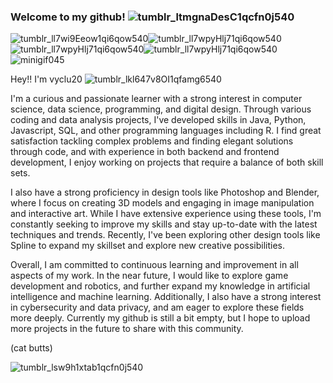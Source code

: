 ### Welcome to my github! ![tumblr_ltmgnaDesC1qcfn0j540](https://user-images.githubusercontent.com/115472181/230768660-f60cbaf5-c34e-4608-a055-29ec9104a40d.gif)


![tumblr_ll7wi9Eeow1qi6qow540](https://user-images.githubusercontent.com/115472181/230773236-e28ae9a2-3952-4796-9da4-42a87a997a6a.gif)![tumblr_ll7wpyHlj71qi6qow540](https://user-images.githubusercontent.com/115472181/230773238-2b5b4fca-8d44-4f49-b11b-0835fa828084.gif)![tumblr_ll7wpyHlj71qi6qow540](https://user-images.githubusercontent.com/115472181/230773238-2b5b4fca-8d44-4f49-b11b-0835fa828084.gif)![tumblr_ll7wpyHlj71qi6qow540](https://user-images.githubusercontent.com/115472181/230773238-2b5b4fca-8d44-4f49-b11b-0835fa828084.gif)![minigif045](https://user-images.githubusercontent.com/115472181/230773453-9dd40310-a828-4552-9ffd-bfd827b092f0.gif)


Hey!! I'm vyclu20 ![tumblr_lkl647v8OI1qfamg6540](https://user-images.githubusercontent.com/115472181/230773877-33d97109-d7ac-40d2-9a3a-0624071ed0e2.gif)

I'm a curious and passionate learner with a strong interest in computer science, data science, programming, and digital design. Through various coding and data analysis projects, I've developed skills in Java, Python, Javascript, SQL, and other programming languages including R. I find great satisfaction tackling complex problems and finding elegant solutions through code, and with experience in both backend and frontend development, I enjoy working on projects that require a balance of both skill sets.

I also have a strong proficiency in design tools like Photoshop and Blender, where I focus on creating 3D models and engaging in image manipulation and interactive art. While I have extensive experience using these tools, I'm constantly seeking to improve my skills and stay up-to-date with the latest techniques and trends. Recently, I've been exploring other design tools like Spline to expand my skillset and explore new creative possibilities. 

Overall, I am committed to continuous learning and improvement in all aspects of my work. In the near future, I would like to explore game development and robotics, and further expand my knowledge in artificial intelligence and machine learning. Additionally, I also have a strong interest in cybersecurity and data privacy, and am eager to explore these fields more deeply. Currently my github is still a bit empty, but I hope to upload more projects in the future to share with this community.

(cat butts)

![tumblr_lsw9h1xtab1qcfn0j540](https://user-images.githubusercontent.com/115472181/230774346-700bfd73-b9f4-48af-82a0-8b4fea7e5216.gif)
